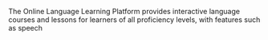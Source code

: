 The Online Language Learning Platform provides interactive language courses and lessons for learners of all proficiency levels, with features such as speech